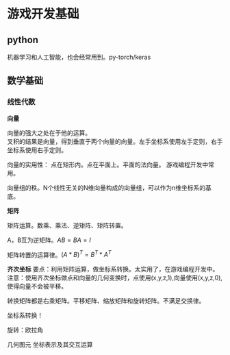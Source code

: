 # 游戏开发基础

## python
机器学习和人工智能，也会经常用到。py-torch/keras

## 数学基础
### 线性代数
**向量**

向量的强大之处在于他的运算。  
叉积的结果是向量，得到垂直于两个向量的向量。左手坐标系使用左手定则，右手坐标系使用右手定则。

向量的实用性：
点在矩形内。点在平面上。平面的法向量。
游戏编程开发中常用。

向量组的秩。N个线性无关的N维向量构成的向量组，可以作为n维坐标系的基底。

**矩阵**

矩阵运算。数乘、乘法、逆矩阵、矩阵转置。

A，B互为逆矩阵。$AB=BA=I$

矩阵转置的运算律。$(A*B)^T = B^T*A^T$

**齐次坐标**
要点：利用矩阵运算，做坐标系转换。太实用了，在游戏编程开发中。
注意：使用齐次坐标做点和向量的几何变换时，点使用(x,y,z,1),向量使用(x,y,z,0),使得向量不会被平移。

转换矩阵都是右乘矩阵。平移矩阵、缩放矩阵和旋转矩阵。不满足交换律。

坐标系转换！

旋转：欧拉角

几何图元
坐标表示及其交互运算